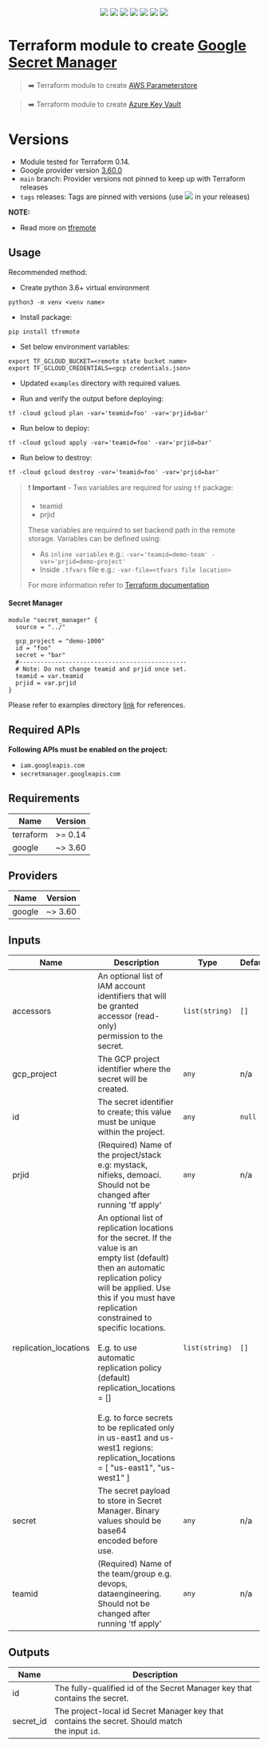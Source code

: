 <p align="center">
    <a href="https://github.com/tomarv2/terraform-google-secret-manager/actions/workflows/security_scans.yml" alt="Security Scans">
        <img src="https://github.com/tomarv2/terraform-google-secret-manager/actions/workflows/security_scans.yml/badge.svg?branch=main" /></a>
    <a href="https://www.apache.org/licenses/LICENSE-2.0" alt="license">
        <img src="https://img.shields.io/github/license/tomarv2/terraform-google-secret-manager" /></a>
    <a href="https://github.com/tomarv2/terraform-google-secret-manager/tags" alt="GitHub tag">
        <img src="https://img.shields.io/github/v/tag/tomarv2/terraform-google-secret-manager" /></a>
    <a href="https://github.com/tomarv2/terraform-google-secret-manager/pulse" alt="Activity">
        <img src="https://img.shields.io/github/commit-activity/m/tomarv2/terraform-google-secret-manager" /></a>
    <a href="https://stackoverflow.com/users/6679867/tomarv2" alt="Stack Exchange reputation">
        <img src="https://img.shields.io/stackexchange/stackoverflow/r/6679867"></a>
    <a href="https://discord.gg/XH975bzN" alt="chat on Discord">
        <img src="https://img.shields.io/discord/813961944443912223?logo=discord"></a>
    <a href="https://twitter.com/intent/follow?screen_name=varuntomar2019" alt="follow on Twitter">
        <img src="https://img.shields.io/twitter/follow/varuntomar2019?style=social&logo=twitter"></a>
</p>

# Terraform module to create [Google Secret Manager](https://cloud.google.com/secret-manager/docs/quickstart)

> :arrow_right:  Terraform module to create [AWS Parameterstore](https://registry.terraform.io/modules/tomarv2/parameterstore/aws/latest)

> :arrow_right:  Terraform module to create [Azure Key Vault](https://registry.terraform.io/modules/tomarv2/key-vault/azure/latest)


# Versions

- Module tested for Terraform 0.14.
- Google provider version [3.60.0](https://registry.terraform.io/providers/hashicorp/google/latest)
- `main` branch: Provider versions not pinned to keep up with Terraform releases
- `tags` releases: Tags are pinned with versions (use <a href="https://github.com/tomarv2/terraform-google-secret-manager/tags" alt="GitHub tag">
        <img src="https://img.shields.io/github/v/tag/tomarv2/terraform-google-secret-manager" /></a> in your releases)

**NOTE:** 

- Read more on [tfremote](https://github.com/tomarv2/tfremote)

## Usage

Recommended method:

- Create python 3.6+ virtual environment 
```
python3 -m venv <venv name>
```

- Install package:
```
pip install tfremote
```

- Set below environment variables:
```
export TF_GCLOUD_BUCKET=<remote state bucket name>
export TF_GCLOUD_CREDENTIALS=<gcp credentials.json>
```  

- Updated `examples` directory with required values.

- Run and verify the output before deploying:
```
tf -cloud gcloud plan -var='teamid=foo' -var='prjid=bar'
```

- Run below to deploy:
```
tf -cloud gcloud apply -var='teamid=foo' -var='prjid=bar' 
```

- Run below to destroy:
```
tf -cloud gcloud destroy -var='teamid=foo' -var='prjid=bar'
```

> ❗️ **Important** - Two variables are required for using `tf` package:
>
> - teamid
> - prjid
>
> These variables are required to set backend path in the remote storage.
> Variables can be defined using:
>
> - As `inline variables` e.g.: `-var='teamid=demo-team' -var='prjid=demo-project'`
> - Inside `.tfvars` file e.g.: `-var-file=<tfvars file location> `
>
> For more information refer to [Terraform documentation](https://www.terraform.io/docs/language/values/variables.html)

#### Secret Manager
```
module "secret_manager" {
  source = "../"

  gcp_project = "demo-1000"
  id = "foo"
  secret = "bar"
  #-----------------------------------------------
  # Note: Do not change teamid and prjid once set.
  teamid = var.teamid
  prjid = var.prjid
}
```

Please refer to examples directory [link](examples) for references.

## Required APIs

**Following APIs must be enabled on the project:**

- `iam.googleapis.com`
- `secretmanager.googleapis.com`

## Requirements

| Name | Version |
|------|---------|
| terraform | >= 0.14 |
| google | ~> 3.60 |

## Providers

| Name | Version |
|------|---------|
| google | ~> 3.60 |

## Inputs

| Name | Description | Type | Default | Required |
|------|-------------|------|---------|:--------:|
| accessors | An optional list of IAM account identifiers that will be granted accessor (read-only)<br>permission to the secret. | `list(string)` | `[]` | no |
| gcp\_project | The GCP project identifier where the secret will be created. | `any` | n/a | yes |
| id | The secret identifier to create; this value must be unique within the project. | `any` | `null` | no |
| prjid | (Required) Name of the project/stack e.g: mystack, nifieks, demoaci. Should not be changed after running 'tf apply' | `any` | n/a | yes |
| replication\_locations | An optional list of replication locations for the secret. If the value is an<br>empty list (default) then an automatic replication policy will be applied. Use<br>this if you must have replication constrained to specific locations.<br><br>E.g. to use automatic replication policy (default)<br>replication\_locations = []<br><br>E.g. to force secrets to be replicated only in us-east1 and us-west1 regions:<br>replication\_locations = [ "us-east1", "us-west1" ] | `list(string)` | `[]` | no |
| secret | The secret payload to store in Secret Manager. Binary values should be base64<br>encoded before use. | `any` | n/a | yes |
| teamid | (Required) Name of the team/group e.g. devops, dataengineering. Should not be changed after running 'tf apply' | `any` | n/a | yes |

## Outputs

| Name | Description |
|------|-------------|
| id | The fully-qualified id of the Secret Manager key that contains the secret. |
| secret\_id | The project-local id Secret Manager key that contains the secret. Should match<br>the input `id`. |
